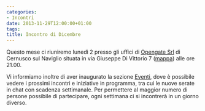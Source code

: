 ```yaml
---
categories:
- Incontri
date: 2013-11-29T12:00:00+01:00
tags:
title: Incontro di Dicembre
---
```

Questo mese ci riuniremo lunedì 2 presso gli uffici di [Opengate Srl](http://www.opengate.biz/) di Cernusco sul Naviglio situata in via Giuseppe Di Vittorio 7 ([mappa](http://www.openstreetmap.org/?mlat=45.51772&mlon=9.34309#map=18/45.51772/9.34309&layers=N)) alle ore 21.00.

Vi informiamo inoltre di aver inaugurato la sezione [Eventi](/eventi), dove è possibile vedere i prossimi incontri e iniziative in programma, tra cui le nuove serate in chat con scadenza settimanale. Per permettere al maggior numero di persone possibile di partecipare, ogni settimana ci si incontrerà in un giorno diverso.
